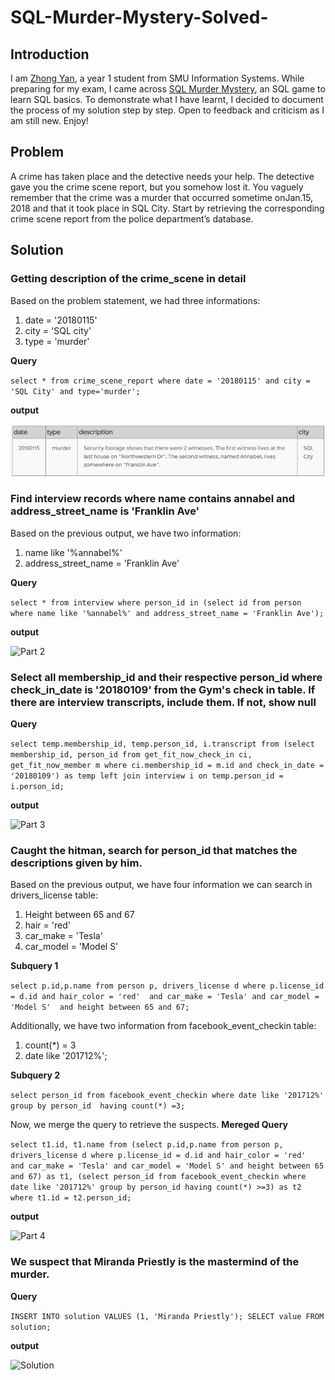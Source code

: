 # SQL-Murder-Mystery-Solved-

## Introduction
I am [Zhong Yan](https://www.linkedin.com/in/zhong-yan-tan/), a year 1 student from SMU Information Systems. While preparing for my exam, I came across [SQL Murder Mystery](https://mystery.knightlab.com/), an SQL game to learn SQL basics. To demonstrate what I have learnt, I decided to document the process of my solution step by step. Open to feedback and criticism as I am still new. Enjoy!

## Problem
A crime has taken place and the detective needs your help. The detective gave you the crime scene report, but you somehow lost it. You vaguely remember that the crime was a ​murder​ that occurred sometime on ​Jan.15, 2018​ and that it took place in ​SQL City​. Start by retrieving the corresponding crime scene report from the police department’s database.

## Solution
### Getting description of the crime_scene in detail
Based on the problem statement, we had three informations:
1. date = '20180115'
2. city = 'SQL city'
3. type = 'murder'

**Query**

`select *
from crime_scene_report
where date = '20180115' and city = 'SQL City' and type='murder';`

**output**

![Part 1](1.jpg)

### Find interview records where name contains annabel and address_street_name is 'Franklin Ave'
Based on the previous output, we have two information:
1. name like '%annabel%'
2. address_street_name = 'Franklin Ave'

**Query**

`select *
from interview
where person_id in (select id
from person
where name like '%annabel%' and address_street_name = 'Franklin Ave');`

**output**

![Part 2](https://prnt.sc/1COF2iDTTdgl)

### Select all membership_id and their respective person_id where check_in_date is '20180109' from the Gym's check in table. If there are interview transcripts, include them. If not, show null
**Query**

`select temp.membership_id, temp.person_id, i.transcript
from (select membership_id, person_id
from get_fit_now_check_in ci, get_fit_now_member m
where ci.membership_id = m.id and check_in_date = '20180109') as temp left join interview i
on temp.person_id = i.person_id;`

**output**

![Part 3](https://prnt.sc/D0jn6-oe47lS)

### Caught the hitman, search for person_id that matches the descriptions given by him.
Based on the previous output, we have four information we can search in drivers_license table:
1. Height between 65 and 67
2. hair = 'red'
3. car_make = 'Tesla'
4. car_model = 'Model S'

**Subquery 1**

`select p.id,p.name
from person p, drivers_license d
where p.license_id = d.id and hair_color = 'red' 
and car_make = 'Tesla' and car_model = 'Model S' 
and height between 65 and 67;`

Additionally, we have two information from facebook_event_checkin table:
1. count(*) = 3
2. date like '201712%';

**Subquery 2**

`select person_id from facebook_event_checkin
where date like '201712%' 
group by person_id 
having count(*) =3;`

Now, we merge the query to retrieve the suspects.
**Mereged Query**

`select t1.id, t1.name
from (select p.id,p.name
from person p, drivers_license d
where p.license_id = d.id and hair_color = 'red' 
and car_make = 'Tesla' and car_model = 'Model S' and height between 65 and 67) as t1, (select person_id from facebook_event_checkin
where date like '201712%' group by person_id having count(*) >=3) as t2
where t1.id = t2.person_id;`

**output**

![Part 4](https://prnt.sc/jvgGVOT6RanP)

### We suspect that Miranda Priestly is the mastermind of the murder.
**Query**

`INSERT INTO solution VALUES (1, 'Miranda Priestly');
        SELECT value FROM solution;`

**output**

![Solution](https://prnt.sc/QwkB8wDyrlBq)

